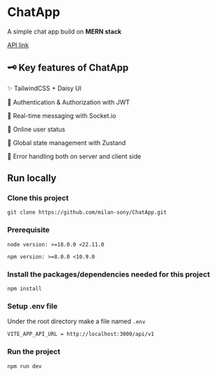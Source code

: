 # ChatApp

A simple chat app build on **MERN stack**

[API link](https://github.com/milan-sony/api_chatapp)

## 🗝 Key features of ChatApp

✨ TailwindCSS + Daisy UI

🔐 Authentication & Authorization with JWT

💬 Real-time messaging with Socket.io

🚀 Online user status

🔗 Global state management with Zustand

🐞 Error handling both on server and client side

## Run locally

### Clone this project

```
git clone https://github.com/milan-sony/ChatApp.git
```

### Prerequisite

`node version: >=18.0.0 <22.11.0`

`npm version: >=8.0.0 <10.9.0`

### Install the packages/dependencies needed for this project

```
npm install
```

### Setup .env file

Under the root directory make a file named `.env`

```
VITE_APP_API_URL = http://localhost:3000/api/v1
```

### Run the project

```
npm run dev
```
